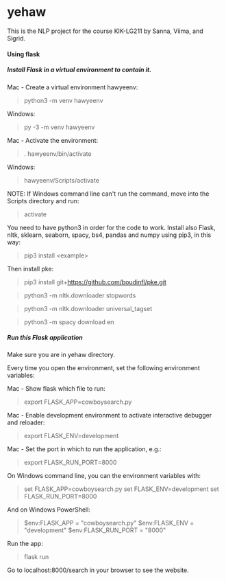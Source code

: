 # yehaw
This is the NLP project for the course KIK-LG211 by Sanna, Viima, and Sigrid. 


#### Using flask
##### Install Flask in a virtual environment to contain it.


Mac - Create a virtual environment hawyeenv:
> python3 -m venv hawyeenv


Windows:
>py -3 -m venv hawyeenv


Mac - Activate the environment:
>. hawyeenv/bin/activate


Windows:
>hawyeenv/Scripts/activate


NOTE: If Windows command line can't run the command, move into the Scripts directory and run:
>activate


You need to have python3 in order for the code to work. Install also Flask, nltk, sklearn, seaborn, spacy, bs4, pandas and numpy using pip3, in this way:
>pip3 install \<example\>


Then install pke:

>pip3 install git+https://github.com/boudinfl/pke.git

>python3 -m nltk.downloader stopwords

>python3 -m nltk.downloader universal_tagset

>python3 -m spacy download en


##### Run this Flask application


Make sure you are in yehaw directory.


Every time you open the environment, set the following environment variables:


Mac - Show flask which file to run:
>export FLASK_APP=cowboysearch.py


Mac - Enable development environment to activate interactive debugger and reloader:
>export FLASK_ENV=development


Mac - Set the port in which to run the application, e.g.:
>export FLASK_RUN_PORT=8000


On Windows command line, you can the environment variables with:
>set FLASK_APP=cowboysearch.py
>set FLASK_ENV=development
>set FLASK_RUN_PORT=8000


And on Windows PowerShell:
>$env:FLASK_APP = "cowboysearch.py"
>$env:FLASK_ENV = "development"
>$env:FLASK_RUN_PORT = "8000"


Run the app:
>flask run


Go to localhost:8000/search in your browser to see the website.

